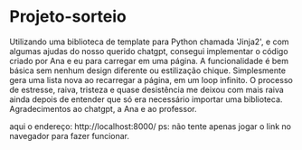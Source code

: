 # Projeto-sorteio
Utilizando uma biblioteca de template para Python chamada 'Jinja2', e com algumas ajudas do nosso querido chatgpt, consegui implementar o código criado por Ana e eu para carregar em uma página.
A funcionalidade é bem básica sem nenhum design diferente ou estilização chique. Simplesmente gera uma lista nova ao recarregar a página, em um loop infinito.
O processo de estresse, raiva, tristeza e quase desistência me deixou com mais raiva ainda depois de entender que só era necessário importar uma biblioteca. 
Agradecimentos ao chatgpt, a Ana e ao professor.

aqui o endereço: http://localhost:8000/ 
ps: não tente apenas jogar o link no navegador para fazer funcionar.
